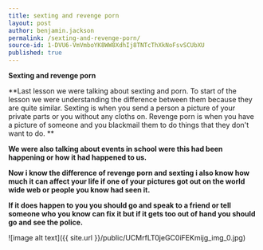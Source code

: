 ```yaml
---
title: sexting and revenge porn
layout: post
author: benjamin.jackson
permalink: /sexting-and-revenge-porn/
source-id: 1-DVU6-VmVmboYK8WW8XdhIj8TNTcThXkNoFsvSCUbXU
published: true
---
```

**Sexting and revenge porn**

**Last lesson we were talking about sexting and porn. To start of the lesson we were understanding the difference between them because they are quite similar. Sexting is when you send a person a picture of your private parts or you without any cloths on. Revenge porn is when you have a picture of someone and you blackmail them to do things that they don't want to do. **

**We were also talking about events in school were this had been happening or how it had happened to us.**

**Now i know the difference of revenge porn and sexting i also know how much it can affect your life if one of your pictures got out on the world wide web or people you know had seen it.**

**If it does happen to you you should go and speak to a friend or tell someone who you know can fix it but if it gets too out of hand you should go and see the police.**

![image alt text]({{ site.url }}/public/UCMrfLT0jeGC0iFEKmijg_img_0.jpg)

